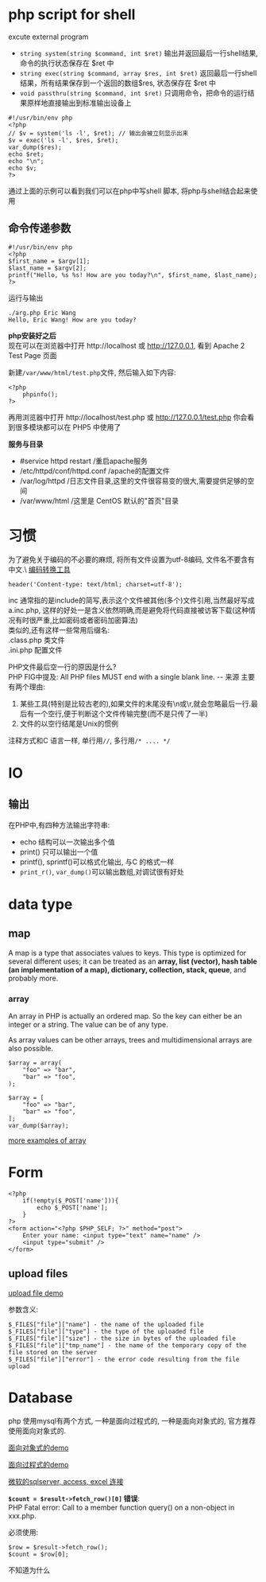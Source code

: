 # php script for shell
excute external program

- `string system(string $command, int $ret)` 输出并返回最后一行shell结果, 命令的执行状态保存在 $ret 中
- `string exec(string $command, array $res, int $ret)` 返回最后一行shell结果，所有结果保存到一个返回的数组$res, 状态保存在 $ret 中
- `void passthru(string $command, int $ret)` 只调用命令，把命令的运行结果原样地直接输出到标准输出设备上

```
#!/usr/bin/env php
<?php
// $v = system('ls -l', $ret); // 输出会被立刻显示出来
$v = exec('ls -l', $res, $ret);
var_dump($res);
echo $ret;
echo "\n";
echo $v;
?>
```
通过上面的示例可以看到我们可以在php中写shell 脚本, 将php与shell结合起来使用

## 命令传递参数
```
#!/usr/bin/env php
<?php
$first_name = $argv[1]; 
$last_name = $argv[2]; 
printf("Hello, %s %s! How are you today?\n", $first_name, $last_name);
?>
```
运行与输出
```
./arg.php Eric Wang
Hello, Eric Wang! How are you today?
```

**php安装好之后**  
现在可以在浏览器中打开 http://localhost 或 http://127.0.0.1, 看到 Apache 2 Test Page 页面

新建`/var/www/html/test.php`文件, 然后输入如下内容:

	<?php
		phpinfo();
	?>

再用浏览器中打开 http://localhost/test.php 或 http://127.0.0.1/test.php  你会看到很多模块都可以在 PHP5 中使用了

**服务与目录**

- #service httpd restart      /重启apache服务
- /etc/httpd/conf/httpd.conf    /apache的配置文件
- /var/log/httpd               /日志文件目录,这里的文件很容易变的很大,需要提供足够的空间
- /var/www/html                /这里是 CentOS 默认的"首页"目录

# 习惯
为了避免关于编码的不必要的麻烦, 将所有文件设置为utf-8编码, 文件名不要含有中文.\\
[编码转换工具](../../bash/gbkTOutf8.sh)

	header('Content-type: text/html; charset=utf-8');

inc 通常指的是include的简写,表示这个文件被其他(多个)文件引用,当然最好写成 a.inc.php,
这样的好处一是含义依然明确,而是避免将代码直接被访客下载(这种情况有时很严重,比如密码或者密码加密算法)  
类似的,还有这样一些常用后缀名:  
.class.php   类文件  
.ini.php     配置文件

PHP文件最后空一行的原因是什么?  
PHP FIG中提及: All PHP files MUST end with a single blank line. -- 来源
主要有两个理由:

1. 某些工具(特别是比较古老的),如果文件的末尾没有\n或\r,就会忽略最后一行.最后有一个空行,便于判断这个文件传输完整(而不是只传了一半)
1. 文件的以空行结尾是Unix的惯例

注释方式和C 语言一样, 单行用`//`, 多行用`/* .... */`

# IO
## 输出
在PHP中,有四种方法输出字符串:

- echo 结构可以一次输出多个值
- print() 只可以输出一个值
- printf(), sprintf()可以格式化输出, 与C 的格式一样
- `print_r()`, `var_dump()`可以输出数组,对调试很有好处

# data type
## map
A map is a type that associates values to keys. 
This type is optimized for several different uses; 
it can be treated as an **array, list (vector), hash table (an implementation of a map), dictionary, collection, stack, queue**, and probably more. 

### array
An array in PHP is actually an ordered map. So the key can either be an integer or a string. The value can be of any type.

As array values can be other arrays, trees and multidimensional arrays are also possible.
```
$array = array(
    "foo" => "bar",
    "bar" => "foo",
);

$array = [
    "foo" => "bar",
    "bar" => "foo",
];
var_dump($array);
```
[more examples of array](../demo/php/array.php)

# Form 
```
<?php 
	if(!empty($_POST['name'])){
		echo $_POST['name'];
	}
?>
<form action="<?php $PHP_SELF; ?>" method="post">
	Enter your name: <input type="text" name="name" />
	<input type="submit" />
</form>
```

## upload files
[upload file demo](../demo/php/upload-file.php)

参数含义:

	$_FILES["file"]["name"] - the name of the uploaded file
	$_FILES["file"]["type"] - the type of the uploaded file
	$_FILES["file"]["size"] - the size in bytes of the uploaded file
	$_FILES["file"]["tmp_name"] - the name of the temporary copy of the file stored on the server
	$_FILES["file"]["error"] - the error code resulting from the file upload

# Database
php 使用mysql有两个方式, 一种是面向过程式的, 一种是面向对象式的, 官方推荐使用面向对象式的.

[面向对象式的demo](../demo/php/db/mysql_object-oriented.php)

[面向过程式的demo](../demo/php/db/mysql_procedure-oriented.php)

[微软的sqlserver, access, excel 连接](../demo/php/db/ms.php)

**`$count = $result->fetch_row()[0]` 错误**:   
PHP Fatal error:  Call to a member function query() on a non-object in xxx.php. 

必须使用:

	$row = $result->fetch_row();
	$count = $row[0];
不知道为什么

